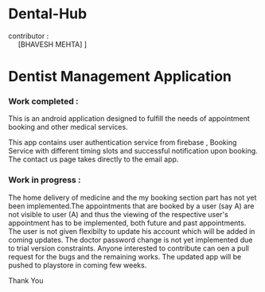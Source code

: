 # Dental-Hub

contributor : <br />
&nbsp;&nbsp;&nbsp;&nbsp; [BHAVESH MEHTA]             ]
<br />
<p><h1> Dentist  Management Application </h1></p>

<p> <p><h3> Work completed : </h3><p>This is an android application designed to fulfill the needs of appointment booking and other medical services. </p>
This app contains user authentication service from firebase , Booking Service with different timing slots and successful notification upon booking. The contact us page takes directly to the email app.
<p> </p>

<p> <p> <h3>Work in progress :</h3> The home delivery of medicine and the my booking section part has not yet been implemented.The appointments that are booked by a user (say A) are not visible to user (A) and thus the viewing of the respective user's appointment has to be implemented, both future and past appointments. The user is not given flexibilty to update his account which will be added in coming updates. The doctor password change is not yet implemented due to trial version constraints. Anyone interested to contribute can oen a pull request for the bugs and the remaining works. The updated app will be pushed to playstore in coming few weeks. </p></p>
<p> Thank You </p>
   
